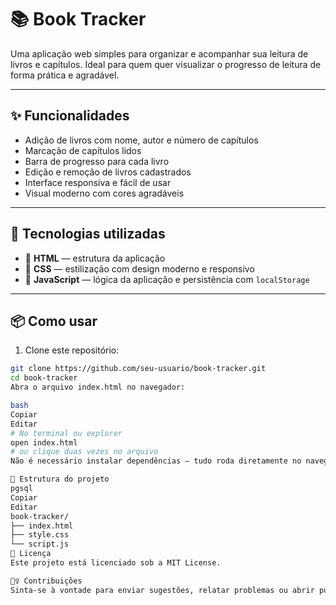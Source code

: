 # 📚 Book Tracker

Uma aplicação web simples para organizar e acompanhar sua leitura de livros e capítulos. Ideal para quem quer visualizar o progresso de leitura de forma prática e agradável.

---

## ✨ Funcionalidades

- Adição de livros com nome, autor e número de capítulos  
- Marcação de capítulos lidos  
- Barra de progresso para cada livro  
- Edição e remoção de livros cadastrados  
- Interface responsiva e fácil de usar  
- Visual moderno com cores agradáveis  

---

## 🚀 Tecnologias utilizadas

- 🧱 **HTML** — estrutura da aplicação  
- 🎨 **CSS** — estilização com design moderno e responsivo  
- 🧠 **JavaScript** — lógica da aplicação e persistência com `localStorage`  

---

## 📦 Como usar

1. Clone este repositório:

```bash
git clone https://github.com/seu-usuario/book-tracker.git
cd book-tracker
Abra o arquivo index.html no navegador:

bash
Copiar
Editar
# No terminal ou explorer
open index.html
# ou clique duas vezes no arquivo
Não é necessário instalar dependências — tudo roda diretamente no navegador.

📁 Estrutura do projeto
pgsql
Copiar
Editar
book-tracker/
├── index.html
├── style.css
└── script.js
📄 Licença
Este projeto está licenciado sob a MIT License.

🙋‍♀️ Contribuições
Sinta-se à vontade para enviar sugestões, relatar problemas ou abrir pull requests!
